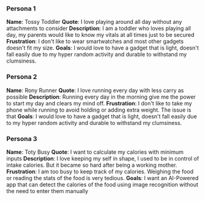 ### Persona 1

**Name**: Tossy Toddler
**Quote**: I love playing around all day without any attachments to consider
**Description**: I am a toddler who loves playing all day, my parents would like to know my vitals at all times just to be secured
**Frustration**: I don't like to wear smartwatches and most other gadgets doesn't fit my size.
**Goals**: I would love to have a gadget that is light, doesn't fall easily due to my hyper random activity and durable to withstand my clumsiness.

### Persona 2

**Name**: Rony Runner
**Quote**: I love running every day with less carry as possible
**Description**: Running every day in the morning give me the power to start my day and clears my mind off.
**Frustration**: I don't like to take my phone while running to avoid holding or adding extra weight. The issue is that 
**Goals**: I would love to have a gadget that is light, doesn't fall easily due to my hyper random activity and durable to withstand my clumsiness.

### Persona 3

**Name**: Toty Busy
**Quote**: I want to calculate my calories with minimum inputs
**Description**: I love keeping my self in shape, I used to be in control of intake calories. But it became so hard after being a working mother.
**Frustration**: I am too busy to keep track of my calories. Weighing the food or reading the stats of the food is very tedious.
**Goals**: I want an AI-Powered app that can detect the calories of the food using image recognition without the need to enter them manually
